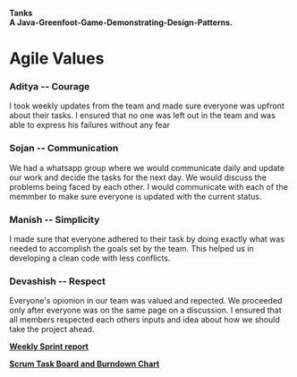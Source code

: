**Tanks  
A Java-Greenfoot-Game-Demonstrating-Design-Patterns.**

# Agile Values  
### **Aditya -- Courage**  
I took weekly updates from the team and made sure everyone was upfront about their tasks. I ensured that no one was left out in the team and was able to express his failures without any fear  
### **Sojan -- Communication**  
We had a whatsapp group where we would communicate daily and update our work and decide the tasks for the next day. We would discuss the problems being faced by each other. I would communicate with each of the memmber to make sure everyone is updated with the current status.  
### **Manish -- Simplicity** 
I made sure that everyone adhered to their task by doing exactly what was needed to accomplish the goals set by the team. This helped us in developing a clean code with less conflicts.  
### **Devashish -- Respect**  
 Everyone's opionion in our team was valued and repected. We proceeded only after everyone was on the same page on a discussion. I ensured that all members respected each others inputs and idea about how we should take the project ahead.

**[Weekly Sprint report](https://github.com/nguyensjsu/fa18-202-mads/blob/master/WeeklyScrumReport.md)**    


**[Scrum Task Board and Burndown Chart](https://docs.google.com/spreadsheets/d/1aHEYlGdxIIqfPhSXmd-oqxi_ahS7H-e_cCPxXhACpis/edit#gid=102151741)**  
